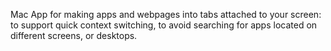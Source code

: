 Mac App for making apps and webpages into tabs attached to your screen: to support quick context switching, to avoid searching for apps located on different screens, or desktops. 
